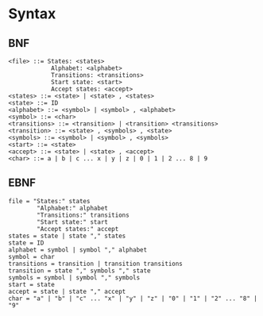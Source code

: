 # Syntax

## BNF
    <file> ::= States: <states>
                Alphabet: <alphabet>
                Transitions: <transitions>
                Start state: <start>
                Accept states: <accept>
    <states> ::= <state> | <state> , <states>
    <state> ::= ID
    <alphabet> ::= <symbol> | <symbol> , <alphabet>
    <symbol> ::= <char>
    <transitions> ::= <transition> | <transition> <transitions>
    <transition> ::= <state> , <symbols> , <state>
    <symbols> ::= <symbol> | <symbol> , <symbols>
    <start> ::= <state>
    <accept> ::= <state> | <state> , <accept>
    <char> ::= a | b | c ... x | y | z | 0 | 1 | 2 ... 8 | 9

## EBNF
    file = "States:" states
            "Alphabet:" alphabet
            "Transitions:" transitions
            "Start state:" start
            "Accept states:" accept
    states = state | state "," states
    state = ID
    alphabet = symbol | symbol "," alphabet
    symbol = char
    transitions = transition | transition transitions
    transition = state "," symbols "," state
    symbols = symbol | symbol "," symbols
    start = state
    accept = state | state "," accept
    char = "a" | "b" | "c" ... "x" | "y" | "z" | "0" | "1" | "2" ... "8" | "9"